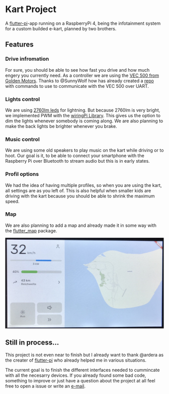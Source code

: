 # Kart Project

A [flutter-pi](https://github.com/ardera/flutter-pi)-app running on a RaspberryPi 4, being the infotainment system for a custom builded e-kart,
planned by two brothers.

## Features
### Drive infromation
For sure, you should be able to see how fast you drive and how much engery you currently need. As a controller we are using the [VEC 500 from
Golden Motors](https://goldenmotor.com). Thanks to @SunnyWolf how has already created a [repo](https://github.com/SunnyWolf/goldenmotor_protocol)
with commands to use to communicate with the VEC 500 over UART.

### Lights control
We are using [2760lm leds](https://www.leds.de/nichia-nfcwl060b-v2-chip-on-board-modul-2760lm-5000k-cri-80-30608.html) for lightning. But because
2760lm is very bright, we implemented PWM with the [wiringPi Library](http://wiringpi.com). This gives us the option to dim the lights whenever
somebody is coming along. We are also planning to make the back lights be brighter whenever you brake.

### Music control
We are using some old speakers to play music on the kart while driving or to hoot. Our goal is it, to be able to connect your smartphone with
the Raspberry Pi over Bluetooth to stream audio but this is in early states.

### Profil options
We had the idea of having multiple profiles, so when you are using the kart, all settings are as you left of. This is also helpful when smaller
kids are driving with the kart because you should be able to shrink the maximum speed.

### Map
We are also planning to add a map and already made it in some way with the [flutter_map](https://pub.dev/packages/flutter_map#offline-maps) package.

![Screenshot](./screenshots/2020_07_23.jpeg)

## Still in process...
This project is not even near to finish but I already want to thank @ardera as the creater of [flutter-pi](https://github.com/ardera/flutter-pi)
who already helped me in various situations.

The current goal is to finish the different interfaces needed to cummincate with all the necesarry devices. If you already found some bad code,
something to improve or just have a question about the project at all feel free to open a issue or write an [e-mail](mailto:matzesoft.sup@gmail.com).
